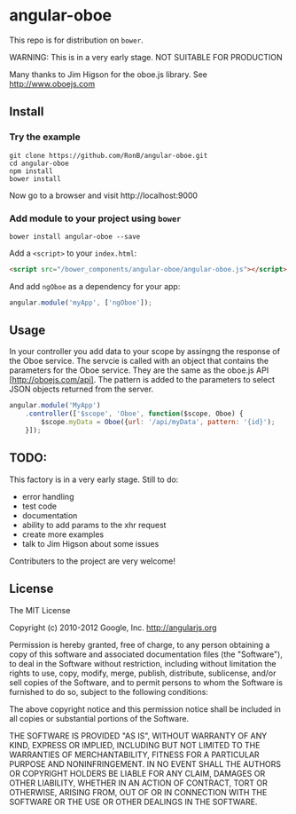 # angular-oboe

This repo is for distribution on `bower`. 

WARNING: This is in a very early stage. NOT SUITABLE FOR PRODUCTION

Many thanks to Jim Higson for the oboe.js library.
See http://www.oboejs.com

## Install

### Try the example

```shell
git clone https://github.com/RonB/angular-oboe.git
cd angular-oboe
npm install
bower install
```
Now go to a browser and visit http://localhost:9000 


### Add module to your project using `bower`

```shell
bower install angular-oboe --save
```

Add a `<script>` to your `index.html`:

```html
<script src="/bower_components/angular-oboe/angular-oboe.js"></script>
```

And add `ngOboe` as a dependency for your app:

```javascript
angular.module('myApp', ['ngOboe']);
```

## Usage

In your controller you add data to your scope by assingng the response of the Oboe service.
The servcie is called with an object that contains the parameters for the Oboe service. 
They  are the same as the oboe.js API [http://oboejs.com/api].
The pattern is added to the parameters to select JSON objects returned from the server.

```javascript
angular.module('MyApp')
    .controller(['$scope', 'Oboe', function($scope, Oboe) {
        $scope.myData = Oboe({url: '/api/myData', pattern: '{id}');
    }]);
```

## TODO:

This factory is in a very early stage.
Still to do:

* error handling
* test code
* documentation
* ability to add params to the xhr request
* create more examples
* talk to Jim Higson about some issues

Contributers to the project are very welcome!

## License

The MIT License

Copyright (c) 2010-2012 Google, Inc. http://angularjs.org

Permission is hereby granted, free of charge, to any person obtaining a copy
of this software and associated documentation files (the "Software"), to deal
in the Software without restriction, including without limitation the rights
to use, copy, modify, merge, publish, distribute, sublicense, and/or sell
copies of the Software, and to permit persons to whom the Software is
furnished to do so, subject to the following conditions:

The above copyright notice and this permission notice shall be included in
all copies or substantial portions of the Software.

THE SOFTWARE IS PROVIDED "AS IS", WITHOUT WARRANTY OF ANY KIND, EXPRESS OR
IMPLIED, INCLUDING BUT NOT LIMITED TO THE WARRANTIES OF MERCHANTABILITY,
FITNESS FOR A PARTICULAR PURPOSE AND NONINFRINGEMENT. IN NO EVENT SHALL THE
AUTHORS OR COPYRIGHT HOLDERS BE LIABLE FOR ANY CLAIM, DAMAGES OR OTHER
LIABILITY, WHETHER IN AN ACTION OF CONTRACT, TORT OR OTHERWISE, ARISING FROM,
OUT OF OR IN CONNECTION WITH THE SOFTWARE OR THE USE OR OTHER DEALINGS IN
THE SOFTWARE.
